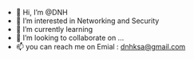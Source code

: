 - 👋 Hi, I’m @DNH
- 👀 I’m interested in Networking and Security
- 🌱 I’m currently learning 
- 💞️ I’m looking to collaborate on ...
- 📫 you can reach me on Emial : dnhksa@gmail.com

<!---
DnHkSa/DnHkSa is a ✨ special ✨ repository because its `README.md` (this file) appears on your GitHub profile.
You can click the Preview link to take a look at your changes.
--->
